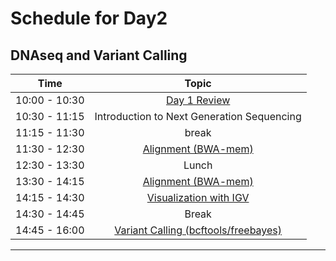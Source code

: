 # Schedule for Day2

## DNAseq and Variant Calling

| Time            |   Topic  |
|:------------------------:|:----------:|
| 10:00 - 10:30 | [Day 1 Review](lessons/review.md) |
| 10:30 - 11:15 | Introduction to Next Generation Sequencing |
| 11:15 - 11:30 | break |
| 11:30 - 12:30 | [Alignment (BWA-mem)](lessons/01_alignment.md) |
| 12:30 - 13:30 | Lunch |
| 13:30 - 14:15 | [Alignment (BWA-mem)](lessons/01_alignment.md) |
| 14:15 - 14:30 | [Visualization with IGV](lessons/01_alignment.md) |
| 14:30 - 14:45 | Break |
| 14:45 - 16:00 | [Variant Calling (bcftools/freebayes)](lessons/02_variant-calling.md) |

---
